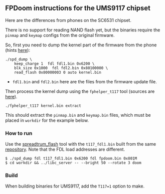 ## FPDoom instructions for the UMS9117 chipset

Here are the differences from phones on the SC6531 chipset.

There is no support for reading NAND flash yet, but the binaries require the `pinmap` and `keymap` configs from the original firmware.

So, first you need to dump the kernel part of the firmware from the phone (hints [here](https://github.com/ilyakurdyukov/spreadtrum_flash?tab=readme-ov-file#instructions-4g-feature-phones)):

```
./spd_dump \
	keep_charge 1  fdl fdl1.bin 0x6200 \
	blk_size 0x1000  fdl fdl2.bin 0x80100000 \
	read_flash 0x80000003 0 auto kernel.bin
```

* `fdl1.bin` and `fdl2.bin` here are the files from the firmware update file.

Then process the kernel dump using the `fphelper_t117` tool (sources are [here](https://github.com/ilyakurdyukov/spreadtrum_flash/tree/main/fphelper_t117)).

```
./fphelper_t117 kernel.bin extract
```

This should extract the `pinmap.bin` and `keymap.bin` files, which must be placed in `workdir` for the example below.

### How to run

Use the [spreadtrum_flash](https://github.com/ilyakurdyukov/spreadtrum_flash) tool with the `t117_fdl1.bin` built from the same [repository](https://github.com/ilyakurdyukov/spreadtrum_flash/tree/main/t117_fdl). Note that the FDL load addresses are different.

```
$ ./spd_dump fdl t117_fdl1.bin 0x6200 fdl fpdoom.bin 0x801M
$ cd workdir && ../libc_server -- --bright 50 --rotate 3 doom
```

### Build

When building binaries for UMS9117, add the `T117=1` option to make.
